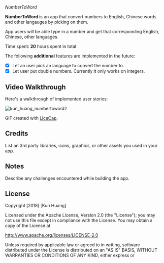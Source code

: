 *NumberToWord*

**NumberToWord** is an app that convert numbers to English, Chinese words and other langauges by picking on them.

App users will be able type in a number and get that corresponding English, Chinese, other languages.

Time spent: **20** hours spent in total

The following **additional** features are implemented in the future:

- [X] Let an user pick an language to convert the number to.
- [X] Let user put double numbers. Currently it only works on integers.

## Video Walkthrough

Here's a walkthrough of implemented user stories:

![kun_huang_numbertoword2](https://user-images.githubusercontent.com/28847045/48292538-bc232c00-e448-11e8-8a41-46d33ac4156f.gif)

GIF created with [LiceCap](http://www.cockos.com/licecap/).

## Credits

List an 3rd party libraries, icons, graphics, or other assets you used in your app.



## Notes

Describe any challenges encountered while building the app.

## License

Copyright [2018] [Kun Huang]

Licensed under the Apache License, Version 2.0 (the "License");
you may not use this file except in compliance with the License.
You may obtain a copy of the License at

http://www.apache.org/licenses/LICENSE-2.0

Unless required by applicable law or agreed to in writing, software
distributed under the License is distributed on an "AS IS" BASIS,
WITHOUT WARRANTIES OR CONDITIONS OF ANY KIND, either express or 
